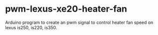 # pwm-lexus-xe20-heater-fan
Arduino program to create an pwm signal to control heater fan speed on lexus is250, is220, is350.
